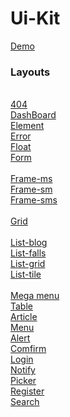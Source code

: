# Ui-Kit


<a href="https://lay-woo.github.io/Ui-Kit/ui.html" target="_blank" >Demo</a>

<h3>Layouts</h3>
<br/>
<a href="https://lay-woo.github.io/Ui-Kit/piece/" target="_blank">404</a><br/>
<a href="https://lay-woo.github.io/Ui-Kit/piece/" target="_blank">DashBoard</a><br/>
<a href="https://lay-woo.github.io/Ui-Kit/piece/" target="_blank">Element</a><br/>
<a href="https://lay-woo.github.io/Ui-Kit/piece/" target="_blank">Error</a><br/>
<a href="https://lay-woo.github.io/Ui-Kit/piece/" target="_blank">Float</a><br/>
<a href="https://lay-woo.github.io/Ui-Kit/piece/" target="_blank">Form</a><br/><br/>
<a href="https://lay-woo.github.io/Ui-Kit/piece/" target="_blank">Frame-ms</a><br/>
<a href="https://lay-woo.github.io/Ui-Kit/piece/" target="_blank">Frame-sm</a><br/>
<a href="https://lay-woo.github.io/Ui-Kit/piece/" target="_blank">Frame-sms</a><br/><br/>
<a href="https://lay-woo.github.io/Ui-Kit/piece/" target="_blank">Grid</a><br/><br/>
<a href="https://lay-woo.github.io/Ui-Kit/piece/" target="_blank">List-blog</a><br/>
<a href="https://lay-woo.github.io/Ui-Kit/piece/" target="_blank">List-falls</a><br/>
<a href="https://lay-woo.github.io/Ui-Kit/piece/" target="_blank">List-grid</a><br/>
<a href="https://lay-woo.github.io/Ui-Kit/piece/" target="_blank">List-tile</a><br/><br/>
<a href="https://lay-woo.github.io/Ui-Kit/piece/" target="_blank">Mega menu</a><br/>
<a href="https://lay-woo.github.io/Ui-Kit/piece/" target="_blank">Table</a><br/>
<a href="https://lay-woo.github.io/Ui-Kit/piece/" target="_blank">Article</a><br/>
<a href="https://lay-woo.github.io/Ui-Kit/piece/" target="_blank">Menu</a><br/>
<a href="https://lay-woo.github.io/Ui-Kit/piece/" target="_blank">Alert</a><br/>
<a href="https://lay-woo.github.io/Ui-Kit/piece/" target="_blank">Comfirm</a><br/>
<a href="https://lay-woo.github.io/Ui-Kit/piece/" target="_blank">Login</a><br/>
<a href="https://lay-woo.github.io/Ui-Kit/piece/" target="_blank">Notify</a><br/>
<a href="https://lay-woo.github.io/Ui-Kit/piece/" target="_blank">Picker</a><br/>
<a href="https://lay-woo.github.io/Ui-Kit/piece/" target="_blank">Register</a><br/>
<a href="https://lay-woo.github.io/Ui-Kit/piece/" target="_blank">Search</a><br/>
